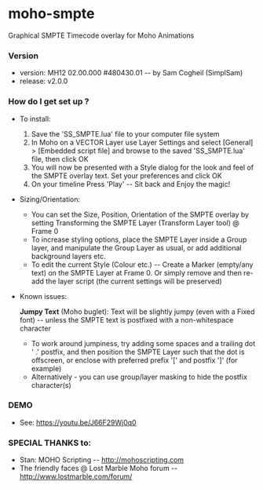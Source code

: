 # moho-smpte
Graphical SMPTE Timecode overlay for Moho Animations

### Version ###

*	version: MH12 02.00.000 #480430.01      -- by Sam Cogheil (SimplSam)
*	release: v2.0.0 

### How do I get set up ? ###

* To install:
  
  1. Save the 'SS_SMPTE.lua' file to your computer file system  
  2. In Moho on a VECTOR Layer use Layer Settings and select \[General\] > \[Embedded script file\] and browse to the saved 'SS_SMPTE.lua' file, then click OK  
  3. You will now be presented with a Style dialog for the look and feel of the SMPTE overlay text. Set your preferences and click OK  
  4. On your timeline Press 'Play' -- Sit back and Enjoy the magic!  
    
* Sizing/Orientation:

  - You can set the Size, Position, Orientation of the SMPTE overlay by setting Transforming the SMPTE Layer (Transform Layer tool) @ Frame 0  
  - To increase styling options, place the SMPTE Layer inside a Group layer, and manipulate the Group Layer as usual, or add additional background layers etc.  
  - To edit the current Style (Colour etc.) -- Create a Marker (empty/any text) on the SMPTE Layer at Frame 0. Or simply remove and then re-add the layer script (the current settings will be preserved)  

* Known issues:  

  **Jumpy Text** (Moho buglet): Text will be slightly jumpy (even with a Fixed font) -- unless the SMPTE text is postfixed with a non-whitespace character
  - To work around jumpiness, try adding some spaces and a trailing dot '    .' postfix, and then position the SMPTE Layer such that the dot is offscreen, or enclose with preferred prefix '\[' and postfix '\]' (for example)
  - Alternatively - you can use group/layer masking to hide the postfix character(s)

### DEMO ###

*   See: https://youtu.be/J66F29Wj0q0
            
### SPECIAL THANKS to: ###

*	Stan: MOHO Scripting -- http://mohoscripting.com
*	The friendly faces @ Lost Marble Moho forum -- http://www.lostmarble.com/forum/
	

